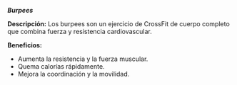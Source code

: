 ***Burpees***

**Descripción:**
 Los burpees son un ejercicio de CrossFit de cuerpo completo que combina fuerza y resistencia cardiovascular.

**Beneficios:**

- Aumenta la resistencia y la fuerza muscular.
- Quema calorías rápidamente.
- Mejora la coordinación y la movilidad.